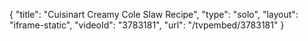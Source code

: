 {
    "title": "Cuisinart Creamy Cole Slaw Recipe",
    "type": "solo",
    "layout": "iframe-static",
    "videoId": "3783181",
    "url": "\/tvpembed\/3783181"
}